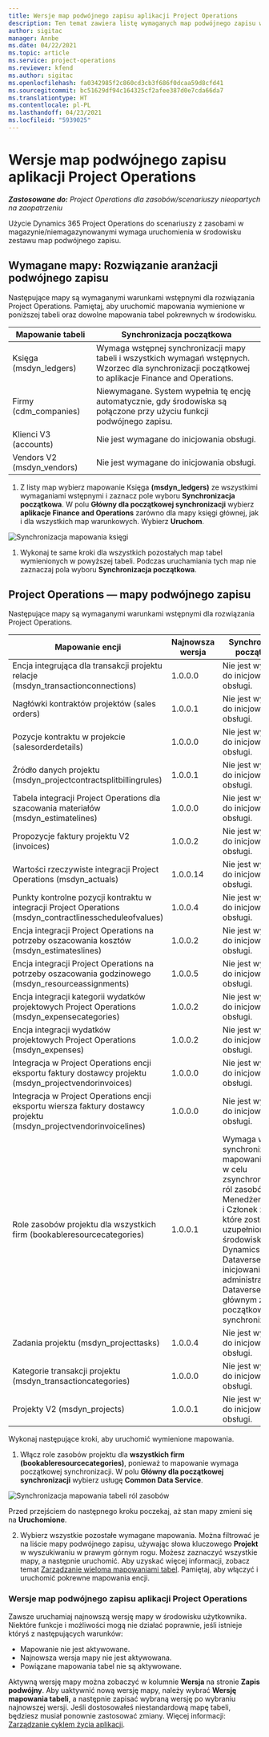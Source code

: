```yaml
---
title: Wersje map podwójnego zapisu aplikacji Project Operations
description: Ten temat zawiera listę wymaganych map podwójnego zapisu w Dynamics 365 Project Operations.
author: sigitac
manager: Annbe
ms.date: 04/22/2021
ms.topic: article
ms.service: project-operations
ms.reviewer: kfend
ms.author: sigitac
ms.openlocfilehash: fa0342985f2c860cd3cb3f686f0dcaa59d8cfd41
ms.sourcegitcommit: bc51629df94c164325cf2afee387d0e7cda66da7
ms.translationtype: HT
ms.contentlocale: pl-PL
ms.lasthandoff: 04/23/2021
ms.locfileid: "5939025"
---
```

# <a name="project-operations-dual-write-map-versions"></a>Wersje map podwójnego zapisu aplikacji Project Operations

_**Zastosowane do:** Project Operations dla zasobów/scenariuszy nieopartych na zaopatrzeniu_

Użycie Dynamics 365 Project Operations do scenariuszy z zasobami w magazynie/niemagazynowanymi wymaga uruchomienia w środowisku zestawu map podwójnego zapisu. 

## <a name="prerequisite-maps-dual-write-orchestration-solution"></a>Wymagane mapy: Rozwiązanie aranżacji podwójnego zapisu

Następujące mapy są wymaganymi warunkami wstępnymi dla rozwiązania Project Operations. Pamiętaj, aby uruchomić mapowania wymienione w poniższej tabeli oraz dowolne mapowania tabel pokrewnych w środowisku.

| Mapowanie tabeli | Synchronizacja początkowa |
| --- | --- |
| Księga (msdyn_ledgers) | Wymaga wstępnej synchronizacji mapy tabeli i wszystkich wymagań wstępnych. Wzorzec dla synchronizacji początkowej to aplikacje Finance and Operations. |
| Firmy (cdm_companies) | Niewymagane. System wypełnia tę encję automatycznie, gdy środowiska są połączone przy użyciu funkcji podwójnego zapisu. |
| Klienci V3 (accounts) | Nie jest wymagane do inicjowania obsługi. |
| Vendors V2 (msdyn_vendors) | Nie jest wymagane do inicjowania obsługi. |

1. Z listy map wybierz mapowanie Księga **(msdyn\_ledgers)** ze wszystkimi wymaganiami wstępnymi i zaznacz pole wyboru **Synchronizacja początkowa**. W polu **Główny dla początkowej synchronizacji** wybierz **aplikacje Finance and Operations** zarówno dla mapy księgi głównej, jak i dla wszystkich map warunkowych. Wybierz **Uruchom**.

![Synchronizacja mapowania księgi](media/DW6.png)

1. Wykonaj te same kroki dla wszystkich pozostałych map tabel wymienionych w powyższej tabeli. Podczas uruchamiania tych map nie zaznaczaj pola wyboru **Synchronizacja początkowa**.

## <a name="project-operations-dual-write-maps"></a>Project Operations — mapy podwójnego zapisu

Następujące mapy są wymaganymi warunkami wstępnymi dla rozwiązania Project Operations.

| **Mapowanie encji** | **Najnowsza wersja** | **Synchronizacja początkowa** |
| --- | --- | --- |
| Encja integrująca dla transakcji projektu relacje (msdyn\_transactionconnections) | 1.0.0.0 | Nie jest wymagane do inicjowania obsługi. |
| Nagłówki kontraktów projektów (sales orders) | 1.0.0.1 | Nie jest wymagane do inicjowania obsługi. |
| Pozycje kontraktu w projekcie (salesorderdetails) | 1.0.0.0 | Nie jest wymagane do inicjowania obsługi. |
| Źródło danych projektu (msdyn_projectcontractsplitbillingrules) | 1.0.0.1 | Nie jest wymagane do inicjowania obsługi. |
| Tabela integracji Project Operations dla szacowania materiałów (msdyn\_estimatelines) | 1.0.0.0 | Nie jest wymagane do inicjowania obsługi. |
| Propozycje faktury projektu V2 (invoices) | 1.0.0.2 | Nie jest wymagane do inicjowania obsługi. |
| Wartości rzeczywiste integracji Project Operations (msdyn_actuals) | 1.0.0.14 | Nie jest wymagane do inicjowania obsługi. |
| Punkty kontrolne pozycji kontraktu w integracji Project Operations (msdyn_contractlinesscheduleofvalues) | 1.0.0.4 | Nie jest wymagane do inicjowania obsługi. |
| Encja integracji Project Operations na potrzeby oszacowania kosztów (msdyn_estimateslines) | 1.0.0.2 | Nie jest wymagane do inicjowania obsługi. |
| Encja integracji Project Operations na potrzeby oszacowania godzinowego (msdyn_resourceassignments) | 1.0.0.5 | Nie jest wymagane do inicjowania obsługi. |
| Encja integracji kategorii wydatków projektowych Project Operations (msdyn_expensecategories) | 1.0.0.2 | Nie jest wymagane do inicjowania obsługi. |
| Encja integracji wydatków projektowych Project Operations (msdyn_expenses) | 1.0.0.2 | Nie jest wymagane do inicjowania obsługi. |
| Integracja w Project Operations encji eksportu faktury dostawcy projektu (msdyn_projectvendorinvoices) | 1.0.0.0 | Nie jest wymagane do inicjowania obsługi. |
| Integracja w Project Operations encji eksportu wiersza faktury dostawcy projektu (msdyn_projectvendorinvoicelines) | 1.0.0.0 | Nie jest wymagane do inicjowania obsługi. |
| Role zasobów projektu dla wszystkich firm (bookableresourcecategories) | 1.0.0.1 | Wymaga wstępnej synchronizacji mapowania tabeli w celu zsynchronizowania ról zasobów Menedżer projektu i Członek zespołu, które zostały uzupełnione w środowisku usługi Dynamics 365 Dataverse podczas inicjowania obsługi administracyjnej. Dataverse jest głównym źródłem początkowej synchronizacji. |
| Zadania projektu (msdyn_projecttasks) | 1.0.0.4 | Nie jest wymagane do inicjowania obsługi. |
| Kategorie transakcji projektu (msdyn_transactioncategories) | 1.0.0.0 | Nie jest wymagane do inicjowania obsługi. |
| Projekty V2 (msdyn_projects) | 1.0.0.1 | Nie jest wymagane do inicjowania obsługi. |

Wykonaj następujące kroki, aby uruchomić wymienione mapowania.

1. Włącz role zasobów projektu dla **wszystkich firm (bookableresourcecategories)**, ponieważ to mapowanie wymaga początkowej synchronizacji. W polu **Główny dla początkowej synchronizacji** wybierz usługę **Common Data Service**. 

 ![Synchronizacja mapowania tabeli ról zasobów](media/6ResourceInitialSync.jpg)

 Przed przejściem do następnego kroku poczekaj, aż stan mapy zmieni się na **Uruchomione**.

2. Wybierz wszystkie pozostałe wymagane mapowania. Można filtrować je na liście mapy podwójnego zapisu, używając słowa kluczowego **Projekt** w wyszukiwaniu w prawym górnym rogu. Możesz zaznaczyć wszystkie mapy, a następnie uruchomić. Aby uzyskać więcej informacji, zobacz temat [Zarządzanie wieloma mapowaniami tabel](/dynamics365/fin-ops-core/dev-itpro/data-entities/dual-write/multiple-entity-maps). Pamiętaj, aby włączyć i uruchomić pokrewne mapowania encji.

### <a name="project-operations-dual-write-map-versions"></a>Wersje map podwójnego zapisu aplikacji Project Operations

Zawsze uruchamiaj najnowszą wersję mapy w środowisku użytkownika. Niektóre funkcje i możliwości mogą nie działać poprawnie, jeśli istnieje któryś z następujących warunków:

- Mapowanie nie jest aktywowane.
- Najnowsza wersja mapy nie jest aktywowana. 
- Powiązane mapowania tabel nie są aktywowane.

Aktywną wersję mapy można zobaczyć w kolumnie **Wersja** na stronie **Zapis podwójny**. Aby uaktywnić nową wersję mapy, należy wybrać **Wersję mapowania tabeli**, a następnie zapisać wybraną wersję po wybraniu najnowszej wersji. Jeśli dostosowałeś niestandardową mapę tabeli, będziesz musiał ponownie zastosować zmiany. Więcej informacji: [Zarządzanie cyklem życia aplikacji](/dynamics365/fin-ops-core/dev-itpro/data-entities/dual-write/app-lifecycle-management).
